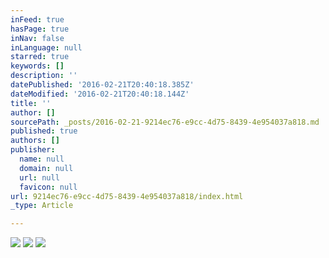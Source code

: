 ```yaml
---
inFeed: true
hasPage: true
inNav: false
inLanguage: null
starred: true
keywords: []
description: ''
datePublished: '2016-02-21T20:40:18.385Z'
dateModified: '2016-02-21T20:40:18.144Z'
title: ''
author: []
sourcePath: _posts/2016-02-21-9214ec76-e9cc-4d75-8439-4e954037a818.md
published: true
authors: []
publisher:
  name: null
  domain: null
  url: null
  favicon: null
url: 9214ec76-e9cc-4d75-8439-4e954037a818/index.html
_type: Article

---
```

![](https://the-grid-user-content.s3-us-west-2.amazonaws.com/20129749-ff4d-4529-9e3b-c0bde522e5bf.jpg)
![](https://the-grid-user-content.s3-us-west-2.amazonaws.com/2984f1fb-5d79-4837-a5e4-4e811568bda0.jpg)
![](https://the-grid-user-content.s3-us-west-2.amazonaws.com/58a8aeb0-14ee-4e75-86bc-18237fca0ef7.jpg)